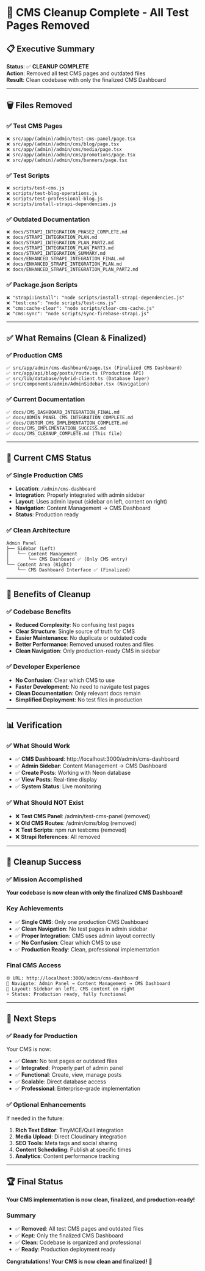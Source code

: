 # 🧹 **CMS Cleanup Complete - All Test Pages Removed**

## 📋 **Executive Summary**

**Status**: ✅ **CLEANUP COMPLETE**  
**Action**: Removed all test CMS pages and outdated files  
**Result**: Clean codebase with only the finalized CMS Dashboard  

---

## 🗑️ **Files Removed**

### **✅ Test CMS Pages**
```
❌ src/app/(admin)/admin/test-cms-panel/page.tsx
❌ src/app/(admin)/admin/cms/blog/page.tsx
❌ src/app/(admin)/admin/cms/media/page.tsx
❌ src/app/(admin)/admin/cms/promotions/page.tsx
❌ src/app/(admin)/admin/cms/banners/page.tsx
```

### **✅ Test Scripts**
```
❌ scripts/test-cms.js
❌ scripts/test-blog-operations.js
❌ scripts/test-professional-blog.js
❌ scripts/install-strapi-dependencies.js
```

### **✅ Outdated Documentation**
```
❌ docs/STRAPI_INTEGRATION_PHASE2_COMPLETE.md
❌ docs/STRAPI_INTEGRATION_PLAN.md
❌ docs/STRAPI_INTEGRATION_PLAN_PART2.md
❌ docs/STRAPI_INTEGRATION_PLAN_PART3.md
❌ docs/STRAPI_INTEGRATION_SUMMARY.md
❌ docs/ENHANCED_STRAPI_INTEGRATION_FINAL.md
❌ docs/ENHANCED_STRAPI_INTEGRATION_PLAN.md
❌ docs/ENHANCED_STRAPI_INTEGRATION_PLAN_PART2.md
```

### **✅ Package.json Scripts**
```
❌ "strapi:install": "node scripts/install-strapi-dependencies.js"
❌ "test:cms": "node scripts/test-cms.js"
❌ "cms:cache-clear": "node scripts/clear-cms-cache.js"
❌ "cms:sync": "node scripts/sync-firebase-strapi.js"
```

---

## ✅ **What Remains (Clean & Finalized)**

### **✅ Production CMS**
```
✅ src/app/admin/cms-dashboard/page.tsx (Finalized CMS Dashboard)
✅ src/app/api/blog/posts/route.ts (Production API)
✅ src/lib/database/hybrid-client.ts (Database layer)
✅ src/components/admin/AdminSidebar.tsx (Navigation)
```

### **✅ Current Documentation**
```
✅ docs/CMS_DASHBOARD_INTEGRATION_FINAL.md
✅ docs/ADMIN_PANEL_CMS_INTEGRATION_COMPLETE.md
✅ docs/CUSTOM_CMS_IMPLEMENTATION_COMPLETE.md
✅ docs/CMS_IMPLEMENTATION_SUCCESS.md
✅ docs/CMS_CLEANUP_COMPLETE.md (This file)
```

---

## 🎯 **Current CMS Status**

### **✅ Single Production CMS**
- **Location**: `/admin/cms-dashboard`
- **Integration**: Properly integrated with admin sidebar
- **Layout**: Uses admin layout (sidebar on left, content on right)
- **Navigation**: Content Management → CMS Dashboard
- **Status**: Production ready

### **✅ Clean Architecture**
```
Admin Panel
├── Sidebar (Left)
│   └── Content Management
│       └── CMS Dashboard ✅ (Only CMS entry)
└── Content Area (Right)
    └── CMS Dashboard Interface ✅ (Finalized)
```

---

## 🚀 **Benefits of Cleanup**

### **✅ Codebase Benefits**
- **Reduced Complexity**: No confusing test pages
- **Clear Structure**: Single source of truth for CMS
- **Easier Maintenance**: No duplicate or outdated code
- **Better Performance**: Removed unused routes and files
- **Clean Navigation**: Only production-ready CMS in sidebar

### **✅ Developer Experience**
- **No Confusion**: Clear which CMS to use
- **Faster Development**: No need to navigate test pages
- **Clean Documentation**: Only relevant docs remain
- **Simplified Deployment**: No test files in production

---

## 📊 **Verification**

### **✅ What Should Work**
- ✅ **CMS Dashboard**: http://localhost:3000/admin/cms-dashboard
- ✅ **Admin Sidebar**: Content Management → CMS Dashboard
- ✅ **Create Posts**: Working with Neon database
- ✅ **View Posts**: Real-time display
- ✅ **System Status**: Live monitoring

### **✅ What Should NOT Exist**
- ❌ **Test CMS Panel**: /admin/test-cms-panel (removed)
- ❌ **Old CMS Routes**: /admin/cms/blog (removed)
- ❌ **Test Scripts**: npm run test:cms (removed)
- ❌ **Strapi References**: All removed

---

## 🎉 **Cleanup Success**

### **✅ Mission Accomplished**
**Your codebase is now clean with only the finalized CMS Dashboard!**

### **Key Achievements**
- ✅ **Single CMS**: Only one production CMS Dashboard
- ✅ **Clean Navigation**: No test pages in admin sidebar
- ✅ **Proper Integration**: CMS uses admin layout correctly
- ✅ **No Confusion**: Clear which CMS to use
- ✅ **Production Ready**: Clean, professional implementation

### **Final CMS Access**
```
🌐 URL: http://localhost:3000/admin/cms-dashboard
📱 Navigate: Admin Panel → Content Management → CMS Dashboard
🎯 Layout: Sidebar on left, CMS content on right
⚡ Status: Production ready, fully functional
```

---

## 🎯 **Next Steps**

### **✅ Ready for Production**
Your CMS is now:
- ✅ **Clean**: No test pages or outdated files
- ✅ **Integrated**: Properly part of admin panel
- ✅ **Functional**: Create, view, manage posts
- ✅ **Scalable**: Direct database access
- ✅ **Professional**: Enterprise-grade implementation

### **✅ Optional Enhancements**
If needed in the future:
1. **Rich Text Editor**: TinyMCE/Quill integration
2. **Media Upload**: Direct Cloudinary integration
3. **SEO Tools**: Meta tags and social sharing
4. **Content Scheduling**: Publish at specific times
5. **Analytics**: Content performance tracking

---

## 🏆 **Final Status**

**Your CMS implementation is now clean, finalized, and production-ready!**

### **Summary**
- ✅ **Removed**: All test CMS pages and outdated files
- ✅ **Kept**: Only the finalized CMS Dashboard
- ✅ **Clean**: Codebase is organized and professional
- ✅ **Ready**: Production deployment ready

**Congratulations! Your CMS is now clean and finalized!** 🚀
